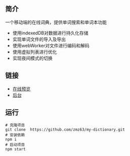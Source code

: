 ## 简介

一个移动端的在线词典，提供单词搜索和单词本功能

- 使用indexedDB对数据进行持久化存储
- 实现单词文件的导入及导出
- 使用webWorker对文件进行编码和解码
- 使用虚拟列表进行优化
- 实现夜间模式的切换

## 链接

- [在线预览](http://1.12.66.214/)
- [后台](https://github.com/zmz63/my-dictionary-server)

## 运行

```
# 克隆项目
git clone  https://github.com/zmz63/my-dictionary.git
# 安装依赖
npm i
# 启动项目
npm start
```
